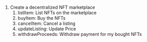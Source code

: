 1. Create a decentralized NFT marketplace
    1. listItem: List NFTs on the marketplace
    2. buyItem: Buy the NFTs
    3. cancelItem: Cancel a listing
    4. updateListing: Update Price
    5. withdrawProceeds: Withdraw payment for my bought NFTs

